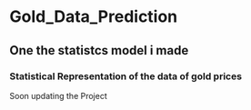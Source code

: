 # Gold_Data_Prediction

## One the statistcs  model i made
### Statistical Representation of the data of gold prices

Soon updating the Project 
